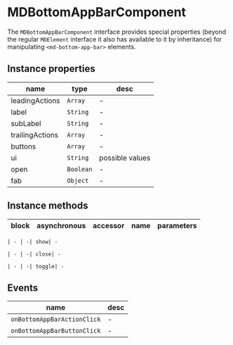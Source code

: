 # MDBottomAppBarComponent
The `MDBottomAppBarComponent` interface provides special properties (beyond the regular `MDElement` interface it also has available to it by inheritance) for manipulating `<md-bottom-app-bar>` elements.

## Instance properties

name|type|desc
---|---|---
leadingActions|`Array`|-
label|`String`|-
subLabel|`String`|-
trailingActions|`Array`|-
buttons|`Array`|-
ui|`String`|possible values 
open|`Boolean`|-
fab|`Object`|-

## Instance methods

block| asynchronous | accessor| name| parameters
---| --- | ---| ---| ---

    | - | -| show| -

    | - | -| close| -

    | - | -| toggle| -

## Events

name|desc
---|---
`onBottomAppBarActionClick`|-
`onBottomAppBarButtonClick`|-
